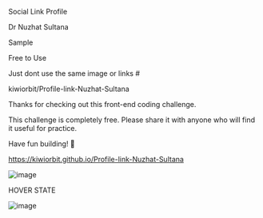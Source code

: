 Social Link Profile

Dr Nuzhat Sultana

Sample

Free to Use

Just dont use the same image or links #

kiwiorbit/Profile-link-Nuzhat-Sultana

Thanks for checking out this front-end coding challenge.

This challenge is completely free. Please share it with anyone who will find it useful for practice.

Have fun building! 🚀

https://kiwiorbit.github.io/Profile-link-Nuzhat-Sultana

![image](https://github.com/kiwiorbit/Profile-link-Nuzhat-Sultana/assets/144852961/9fce5541-c487-4894-be2c-2da942adc078)

HOVER STATE

![image](https://github.com/kiwiorbit/Profile-link-Nuzhat-Sultana/assets/144852961/246eb21c-0634-4ce7-8865-14a072483fb3)

